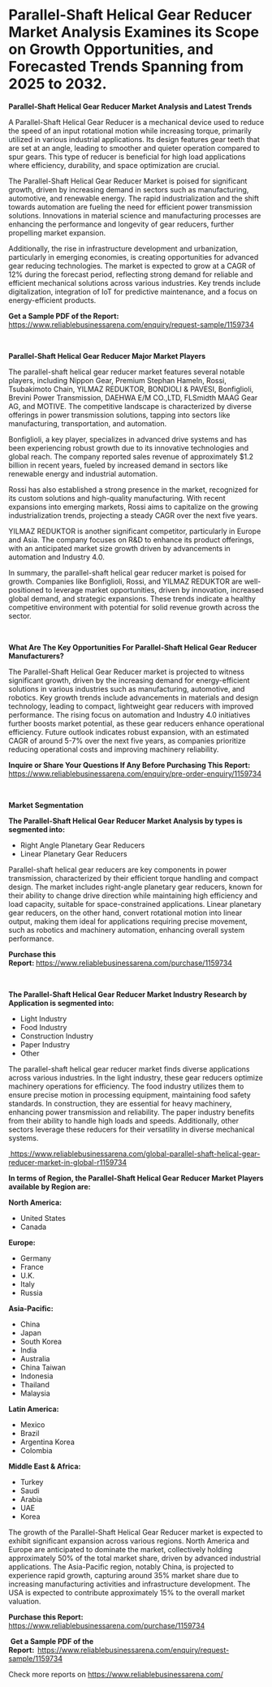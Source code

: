 <p><h1>Parallel-Shaft Helical Gear Reducer Market Analysis Examines its Scope on Growth Opportunities, and Forecasted Trends Spanning from 2025 to 2032.</h1></p><p><strong>Parallel-Shaft Helical Gear Reducer Market Analysis and Latest Trends</strong></p>
<p><p>A Parallel-Shaft Helical Gear Reducer is a mechanical device used to reduce the speed of an input rotational motion while increasing torque, primarily utilized in various industrial applications. Its design features gear teeth that are set at an angle, leading to smoother and quieter operation compared to spur gears. This type of reducer is beneficial for high load applications where efficiency, durability, and space optimization are crucial.</p><p>The Parallel-Shaft Helical Gear Reducer Market is poised for significant growth, driven by increasing demand in sectors such as manufacturing, automotive, and renewable energy. The rapid industrialization and the shift towards automation are fueling the need for efficient power transmission solutions. Innovations in material science and manufacturing processes are enhancing the performance and longevity of gear reducers, further propelling market expansion.</p><p>Additionally, the rise in infrastructure development and urbanization, particularly in emerging economies, is creating opportunities for advanced gear reducing technologies. The market is expected to grow at a CAGR of 12% during the forecast period, reflecting strong demand for reliable and efficient mechanical solutions across various industries. Key trends include digitalization, integration of IoT for predictive maintenance, and a focus on energy-efficient products.</p></p>
<p><strong>Get a Sample PDF of the Report:&nbsp;</strong> <a href="https://www.reliablebusinessarena.com/enquiry/request-sample/1159734?utm_campaign=3510&utm_medium=2&utm_source=Github&utm_content=ia&utm_term=22032025&utm_id=parallel-shaft-helical-gear-reducer">https://www.reliablebusinessarena.com/enquiry/request-sample/1159734</a></p>
<p>&nbsp;</p>
<p><strong>Parallel-Shaft Helical Gear Reducer Major Market Players</strong></p>
<p><p>The parallel-shaft helical gear reducer market features several notable players, including Nippon Gear, Premium Stephan Hameln, Rossi, Tsubakimoto Chain, YILMAZ REDUKTOR, BONDIOLI & PAVESI, Bonfiglioli, Brevini Power Transmission, DAEHWA E/M CO.,LTD, FLSmidth MAAG Gear AG, and MOTIVE. The competitive landscape is characterized by diverse offerings in power transmission solutions, tapping into sectors like manufacturing, transportation, and automation.</p><p>Bonfiglioli, a key player, specializes in advanced drive systems and has been experiencing robust growth due to its innovative technologies and global reach. The company reported sales revenue of approximately $1.2 billion in recent years, fueled by increased demand in sectors like renewable energy and industrial automation.</p><p>Rossi has also established a strong presence in the market, recognized for its custom solutions and high-quality manufacturing. With recent expansions into emerging markets, Rossi aims to capitalize on the growing industrialization trends, projecting a steady CAGR over the next five years.</p><p>YILMAZ REDUKTOR is another significant competitor, particularly in Europe and Asia. The company focuses on R&D to enhance its product offerings, with an anticipated market size growth driven by advancements in automation and Industry 4.0.</p><p>In summary, the parallel-shaft helical gear reducer market is poised for growth. Companies like Bonfiglioli, Rossi, and YILMAZ REDUKTOR are well-positioned to leverage market opportunities, driven by innovation, increased global demand, and strategic expansions. These trends indicate a healthy competitive environment with potential for solid revenue growth across the sector.</p></p>
<p>&nbsp;</p>
<p><strong>What Are The Key Opportunities For Parallel-Shaft Helical Gear Reducer Manufacturers?</strong></p>
<p><p>The Parallel-Shaft Helical Gear Reducer market is projected to witness significant growth, driven by the increasing demand for energy-efficient solutions in various industries such as manufacturing, automotive, and robotics. Key growth trends include advancements in materials and design technology, leading to compact, lightweight gear reducers with improved performance. The rising focus on automation and Industry 4.0 initiatives further boosts market potential, as these gear reducers enhance operational efficiency. Future outlook indicates robust expansion, with an estimated CAGR of around 5-7% over the next five years, as companies prioritize reducing operational costs and improving machinery reliability.</p></p>
<p><strong>Inquire or Share Your Questions If Any Before Purchasing This Report:</strong> <a href="https://www.reliablebusinessarena.com/enquiry/pre-order-enquiry/1159734?utm_campaign=3510&utm_medium=2&utm_source=Github&utm_content=ia&utm_term=22032025&utm_id=parallel-shaft-helical-gear-reducer">https://www.reliablebusinessarena.com/enquiry/pre-order-enquiry/1159734</a></p>
<p>&nbsp;</p>
<p><strong>Market Segmentation</strong></p>
<p><strong>The Parallel-Shaft Helical Gear Reducer Market Analysis by types is segmented into:</strong></p>
<p><ul><li>Right Angle Planetary Gear Reducers</li><li>Linear Planetary Gear Reducers</li></ul></p>
<p><p>Parallel-shaft helical gear reducers are key components in power transmission, characterized by their efficient torque handling and compact design. The market includes right-angle planetary gear reducers, known for their ability to change drive direction while maintaining high efficiency and load capacity, suitable for space-constrained applications. Linear planetary gear reducers, on the other hand, convert rotational motion into linear output, making them ideal for applications requiring precise movement, such as robotics and machinery automation, enhancing overall system performance.</p></p>
<p><strong>Purchase this Report:&nbsp;</strong><a href="https://www.reliablebusinessarena.com/purchase/1159734?utm_campaign=3510&utm_medium=2&utm_source=Github&utm_content=ia&utm_term=22032025&utm_id=parallel-shaft-helical-gear-reducer">https://www.reliablebusinessarena.com/purchase/1159734</a></p>
<p>&nbsp;</p>
<p><strong>The Parallel-Shaft Helical Gear Reducer Market Industry Research by Application is segmented into:</strong></p>
<p><ul><li>Light Industry</li><li>Food Industry</li><li>Construction Industry</li><li>Paper Industry</li><li>Other</li></ul></p>
<p><p>The parallel-shaft helical gear reducer market finds diverse applications across various industries. In the light industry, these gear reducers optimize machinery operations for efficiency. The food industry utilizes them to ensure precise motion in processing equipment, maintaining food safety standards. In construction, they are essential for heavy machinery, enhancing power transmission and reliability. The paper industry benefits from their ability to handle high loads and speeds. Additionally, other sectors leverage these reducers for their versatility in diverse mechanical systems.</p></p>
<p><a href="https://www.reliablebusinessarena.com/global-parallel-shaft-helical-gear-reducer-market-in-global-r1159734?utm_campaign=3510&utm_medium=2&utm_source=Github&utm_content=ia&utm_term=22032025&utm_id=parallel-shaft-helical-gear-reducer">&nbsp;https://www.reliablebusinessarena.com/global-parallel-shaft-helical-gear-reducer-market-in-global-r1159734</a></p>
<p><strong>In terms of Region, the Parallel-Shaft Helical Gear Reducer Market Players available by Region are:</strong></p>
<p>
    <p> <strong> North America: </strong>
        <ul>
            <li>United States</li>
            <li>Canada</li>
        </ul>
        </p> 
    <p> <strong> Europe: </strong>
        <ul>
            <li>Germany</li>
            <li>France</li>
            <li>U.K.</li>
            <li>Italy</li>
            <li>Russia</li>
        </ul>
        </p> 
    <p> <strong> Asia-Pacific: </strong>
        <ul>
            <li>China</li>
            <li>Japan</li>
            <li>South Korea</li>
            <li>India</li>
            <li>Australia</li>
            <li>China Taiwan</li>
            <li>Indonesia</li>
            <li>Thailand</li>
            <li>Malaysia</li>
        </ul>
        </p> 
    <p> <strong> Latin America: </strong>
        <ul>
            <li>Mexico</li>
            <li>Brazil</li>
            <li>Argentina Korea</li>
            <li>Colombia</li>
        </ul>
        </p> 
    <p> <strong> Middle East & Africa: </strong>
        <ul>
            <li>Turkey</li>
            <li>Saudi</li>
            <li>Arabia</li>
            <li>UAE</li>
            <li>Korea</li>
        </ul>
    </p>
    </p>
<p><p>The growth of the Parallel-Shaft Helical Gear Reducer market is expected to exhibit significant expansion across various regions. North America and Europe are anticipated to dominate the market, collectively holding approximately 50% of the total market share, driven by advanced industrial applications. The Asia-Pacific region, notably China, is projected to experience rapid growth, capturing around 35% market share due to increasing manufacturing activities and infrastructure development. The USA is expected to contribute approximately 15% to the overall market valuation.</p></p>
<p><strong>Purchase this Report: </strong><a href="https://www.reliablebusinessarena.com/purchase/1159734?utm_campaign=3510&utm_medium=2&utm_source=Github&utm_content=ia&utm_term=22032025&utm_id=parallel-shaft-helical-gear-reducer">https://www.reliablebusinessarena.com/purchase/1159734</a></p>
<p>&nbsp;<strong>Get a Sample PDF of the Report:&nbsp;&nbsp;</strong><a href="https://www.reliablebusinessarena.com/enquiry/request-sample/1159734?utm_campaign=3510&utm_medium=2&utm_source=Github&utm_content=ia&utm_term=22032025&utm_id=parallel-shaft-helical-gear-reducer">https://www.reliablebusinessarena.com/enquiry/request-sample/1159734</a></p>
<p><strong></strong></p>
<p>Check more reports on <a href="https://www.reliablebusinessarena.com/?utm_campaign=3510&utm_medium=2&utm_source=Github&utm_content=ia&utm_term=22032025&utm_id=parallel-shaft-helical-gear-reducer">https://www.reliablebusinessarena.com/</a></p>
